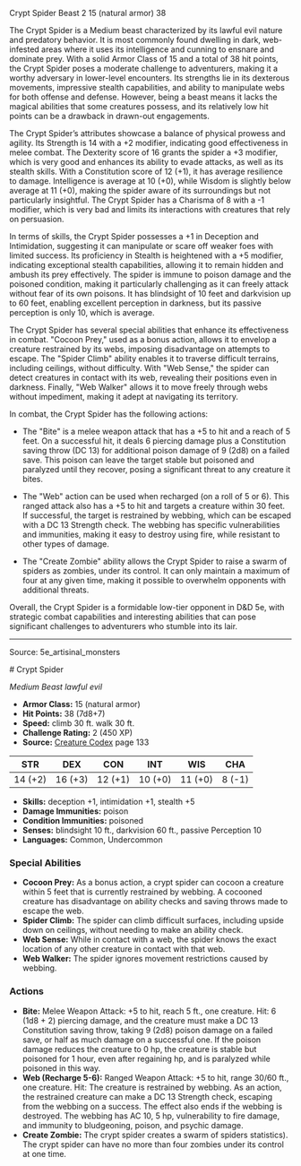 <MonsterName/>Crypt Spider</MonsterName>
<CreatureType/>Beast</CreatureType>
<CR/>2</CR>
<AC/>15 (natural armor)</AC>
<HP/>38</HP>
<summary>The Crypt Spider is a Medium beast characterized by its lawful evil nature and predatory behavior. It is most commonly found dwelling in dark, web-infested areas where it uses its intelligence and cunning to ensnare and dominate prey. With a solid Armor Class of 15 and a total of 38 hit points, the Crypt Spider poses a moderate challenge to adventurers, making it a worthy adversary in lower-level encounters. Its strengths lie in its dexterous movements, impressive stealth capabilities, and ability to manipulate webs for both offense and defense. However, being a beast means it lacks the magical abilities that some creatures possess, and its relatively low hit points can be a drawback in drawn-out engagements. </summary>

<detail>

The Crypt Spider’s attributes showcase a balance of physical prowess and agility. Its Strength is 14 with a +2 modifier, indicating good effectiveness in melee combat. The Dexterity score of 16 grants the spider a +3 modifier, which is very good and enhances its ability to evade attacks, as well as its stealth skills. With a Constitution score of 12 (+1), it has average resilience to damage. Intelligence is average at 10 (+0), while Wisdom is slightly below average at 11 (+0), making the spider aware of its surroundings but not particularly insightful. The Crypt Spider has a Charisma of 8 with a -1 modifier, which is very bad and limits its interactions with creatures that rely on persuasion. 

In terms of skills, the Crypt Spider possesses a +1 in Deception and Intimidation, suggesting it can manipulate or scare off weaker foes with limited success. Its proficiency in Stealth is heightened with a +5 modifier, indicating exceptional stealth capabilities, allowing it to remain hidden and ambush its prey effectively. The spider is immune to poison damage and the poisoned condition, making it particularly challenging as it can freely attack without fear of its own poisons. It has blindsight of 10 feet and darkvision up to 60 feet, enabling excellent perception in darkness, but its passive perception is only 10, which is average.

The Crypt Spider has several special abilities that enhance its effectiveness in combat. "Cocoon Prey," used as a bonus action, allows it to envelop a creature restrained by its webs, imposing disadvantage on attempts to escape. The "Spider Climb" ability enables it to traverse difficult terrains, including ceilings, without difficulty. With "Web Sense," the spider can detect creatures in contact with its web, revealing their positions even in darkness. Finally, "Web Walker" allows it to move freely through webs without impediment, making it adept at navigating its territory.

In combat, the Crypt Spider has the following actions: 

- The "Bite" is a melee weapon attack that has a +5 to hit and a reach of 5 feet. On a successful hit, it deals 6 piercing damage plus a Constitution saving throw (DC 13) for additional poison damage of 9 (2d8) on a failed save. This poison can leave the target stable but poisoned and paralyzed until they recover, posing a significant threat to any creature it bites.

- The "Web" action can be used when recharged (on a roll of 5 or 6). This ranged attack also has a +5 to hit and targets a creature within 30 feet. If successful, the target is restrained by webbing, which can be escaped with a DC 13 Strength check. The webbing has specific vulnerabilities and immunities, making it easy to destroy using fire, while resistant to other types of damage.

- The "Create Zombie" ability allows the Crypt Spider to raise a swarm of spiders as zombies, under its control. It can only maintain a maximum of four at any given time, making it possible to overwhelm opponents with additional threats.

Overall, the Crypt Spider is a formidable low-tier opponent in D&D 5e, with strategic combat capabilities and interesting abilities that can pose significant challenges to adventurers who stumble into its lair.</detail>



---

Source: 5e_artisinal_monsters

<statblock>
# Crypt Spider

*Medium* *Beast* *lawful evil*

- **Armor Class:** 15 (natural armor)
- **Hit Points:** 38 (7d8+7)
- **Speed:** climb 30 ft. walk 30 ft.
- **Challenge Rating:** 2 (450 XP)
- **Source:** [Creature Codex](https://koboldpress.com/kpstore/product/creature-codex-for-5th-edition-dnd) page 133

| STR | DEX | CON | INT | WIS | CHA |
| --- | --- | --- | --- | --- | --- |
| 14 (+2) | 16 (+3) | 12 (+1) | 10 (+0) | 11 (+0) | 8 (-1) |

- **Skills:** deception +1, intimidation +1, stealth +5
- **Damage Immunities:** poison
- **Condition Immunities:** poisoned
- **Senses:** blindsight 10 ft., darkvision 60 ft., passive Perception 10
- **Languages:** Common, Undercommon

### Special Abilities

- **Cocoon Prey:** As a bonus action, a crypt spider can cocoon a creature within 5 feet that is currently restrained by webbing. A cocooned creature has disadvantage on ability checks and saving throws made to escape the web.
- **Spider Climb:** The spider can climb difficult surfaces, including upside down on ceilings, without needing to make an ability check.
- **Web Sense:** While in contact with a web, the spider knows the exact location of any other creature in contact with that web.
- **Web Walker:** The spider ignores movement restrictions caused by webbing.

### Actions

- **Bite:** Melee Weapon Attack: +5 to hit, reach 5 ft., one creature. Hit: 6 (1d8 + 2) piercing damage, and the creature must make a DC 13 Constitution saving throw, taking 9 (2d8) poison damage on a failed save, or half as much damage on a successful one. If the poison damage reduces the creature to 0 hp, the creature is stable but poisoned for 1 hour, even after regaining hp, and is paralyzed while poisoned in this way.
- **Web (Recharge 5-6):** Ranged Weapon Attack: +5 to hit, range 30/60 ft., one creature. Hit: The creature is restrained by webbing. As an action, the restrained creature can make a DC 13 Strength check, escaping from the webbing on a success. The effect also ends if the webbing is destroyed. The webbing has AC 10, 5 hp, vulnerability to fire damage, and immunity to bludgeoning, poison, and psychic damage.
- **Create Zombie:** The crypt spider creates a swarm of spiders statistics). The crypt spider can have no more than four zombies under its control at one time.


</statblock>


